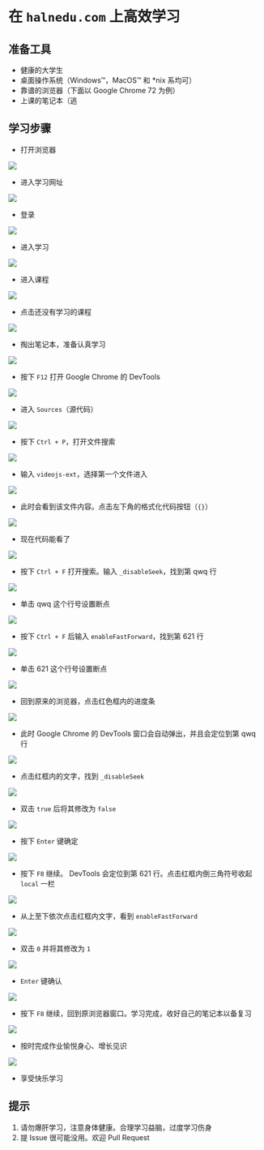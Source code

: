 # 在 `halnedu.com` 上高效学习

## 准备工具

* 健康的大学生
* 桌面操作系统（Windows™，MacOS™ 和 *nix 系均可）
* 靠谱的浏览器（下面以 Google Chrome 72 为例）
* 上课的笔记本（逃



## 学习步骤

* 打开浏览器

![](assets/1.png)

* 进入学习网址

![](assets/2.png)

* 登录

![](assets/3.png)

* 进入学习

![](assets/4.png)

* 进入课程

![](assets/5.png)

* 点击还没有学习的课程

![](assets/6.png)

* 掏出笔记本，准备认真学习

![](assets/7.png)

* 按下 `F12` 打开 Google Chrome 的 DevTools

![](assets/8.png)

* 进入 `Sources`（源代码）

![](assets/9.png)

* 按下 `Ctrl + P`，打开文件搜索 

![](assets/10.png)

* 输入 `videojs-ext`，选择第一个文件进入

![](assets/11.png)

* 此时会看到该文件内容。点击左下角的格式化代码按钮（`{}`）

![](assets/12.png)

* 现在代码能看了

![](assets/13.png)

* 按下 `Ctrl + F` 打开搜索。输入 `_disableSeek`，找到第 qwq 行

![](assets/14.png)

* 单击 qwq 这个行号设置断点

![](assets/15.png)

* 按下 `Ctrl + F` 后输入 `enableFastForward`，找到第 621 行

![](assets/16.png)

* 单击 621 这个行号设置断点

![](assets/17.png)

* 回到原来的浏览器，点击红色框内的进度条

![](assets/18.png)

* 此时 Google Chrome 的 DevTools 窗口会自动弹出，并且会定位到第 qwq 行

![](assets/19.png)

* 点击红框内的文字，找到 `_disableSeek`

![](assets/20.png)

* 双击 `true` 后将其修改为 `false`

![](assets/21.png)

* 按下 `Enter` 键确定

![](assets/22.png)

* 按下 `F8` 继续。 DevTools 会定位到第 621 行。点击红框内倒三角符号收起 `local` 一栏

![](assets/23.png)

* 从上至下依次点击红框内文字，看到 `enableFastForward`

![](assets/24.png)

* 双击 `0` 并将其修改为 `1`

![](assets/25.png)

* `Enter` 键确认

![](assets/26.png)

* 按下 `F8` 继续，回到原浏览器窗口。学习完成，收好自己的笔记本以备复习

![](assets/27.png)

* 按时完成作业愉悦身心、增长见识

![](assets/28.png)

* 享受快乐学习



## 提示

1. 请勿爆肝学习，注意身体健康。合理学习益脑，过度学习伤身
2. 提 Issue 很可能没用。欢迎 Pull Request